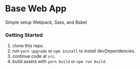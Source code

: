 # Base Web App  
Simple setup Webpack, Sass, and Babel

### Getting Started
1. clone this repo.
2. run `yarn upgrade` or `npm install` to install devDependencies.
3. continue code at `src`.
4. build assets with `yarn build` or `npm run build`.